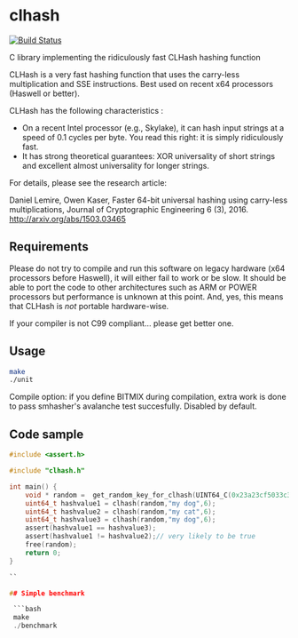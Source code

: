 # clhash
[![Build Status](https://travis-ci.org/lemire/clhash.png)](https://travis-ci.org/lemire/clhash)

C library implementing the ridiculously fast CLHash hashing function


 CLHash is a very fast hashing function that uses the
 carry-less multiplication and SSE instructions.
 Best used on recent x64 processors (Haswell or better).

CLHash has the following characteristics :

* On a recent Intel processor (e.g., Skylake), it can hash input strings at a speed of 0.1 cycles per byte. You read this right: it is simply ridiculously fast.
* It has strong theoretical guarantees: XOR universality of short strings and excellent almost universality for longer strings.
  
For details, please see the research article:
  
Daniel Lemire, Owen Kaser, Faster 64-bit universal hashing using carry-less multiplications, Journal of Cryptographic Engineering 6 (3), 2016. http://arxiv.org/abs/1503.03465

## Requirements

 
Please do not try to compile and run this software on legacy hardware (x64 processors
before Haswell), it will either fail to work or be slow. It should be able to port
the code to other architectures such as ARM or POWER processors but performance is
unknown at this point. And, yes, this means that CLHash is *not* portable hardware-wise.

If your compiler is not C99 compliant... please get better one.


 
 
## Usage 
 
 ```bash
 make
 ./unit
 ```
Compile option: if you define BITMIX during compilation, extra work is done to 
pass smhasher's avalanche test succesfully. Disabled by default.
 
## Code sample
 
```C
#include <assert.h>

#include "clhash.h"

int main() {
    void * random =  get_random_key_for_clhash(UINT64_C(0x23a23cf5033c3c81),UINT64_C(0xb3816f6a2c68e530));
    uint64_t hashvalue1 = clhash(random,"my dog",6);
    uint64_t hashvalue2 = clhash(random,"my cat",6);
    uint64_t hashvalue3 = clhash(random,"my dog",6);
    assert(hashvalue1 == hashvalue3);
    assert(hashvalue1 != hashvalue2);// very likely to be true
    free(random);
    return 0;
}

``

## Simple benchmark

 ```bash
 make
 ./benchmark
 ```
